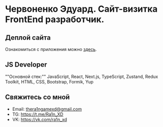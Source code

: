 # Червоненко Эдуард. Сайт-визитка FrontEnd разработчик.

## Деплой сайта
Ознакомиться с приложения можно [здесь](https://ra1n-xd.github.io/business-card-site/).

## JS Developer
""Основной стек:"" JavaScript, React, Next.js, TypeScript, Zustand, Redux Toolkit, HTML, CSS, Bootstrap, Formik, Yup

## Свяжитесь со мной

-   Email: thera1ngamexd@gmail.com
-   TG: https://t.me/Ra1n_XD
-   VK: https://vk.com/ra1n_xd
